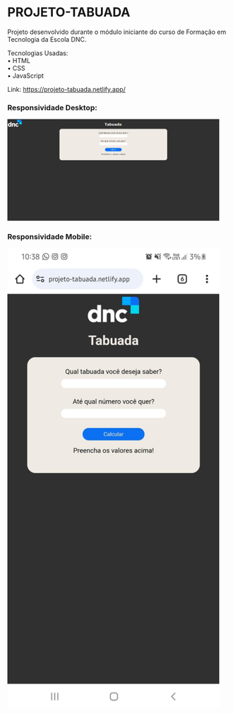 # PROJETO-TABUADA

Projeto desenvolvido durante o módulo iniciante do curso de Formação em Tecnologia da Escola DNC.

Tecnologias Usadas: <br>
• HTML <br>
• CSS <br>
• JavaScript

Link: https://projeto-tabuada.netlify.app/

### Responsividade Desktop:
<img src="/tabuada-desktop.png" width="480px">

### Responsividade Mobile:
<img src="/tabuada-mobile.jpeg" width="480px">
